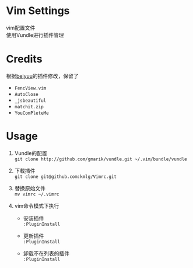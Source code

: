 Vim Settings
==============
vim配置文件    
使用Vundle进行插件管理

Credits
=======

根据[beiyuu](http://beiyuu.com/git-vim-tutorial/)的插件修改，保留了  
 
* ```FencView.vim```    
* ```AutoClose```    
* ```_jsbeautiful```    
* ```matchit.zip```    
* ```YouComPleteMe```   

Usage
=====

1. Vundle的配置   
```git clone http://github.com/gmarik/vundle.git ~/.vim/bundle/vundle```

2. 下载插件   
```git clone git@github.com:kmlg/Vimrc.git```   

3. 替换原始文件   
```mv vimrc ~/.vimrc```

4. vim命令模式下执行  
     
    * 安装插件       
        ```:PluginInstall```

    * 更新插件    
        ```:PluginInstall```

    * 卸载不在列表的插件    
        ```:PluginInstall```
